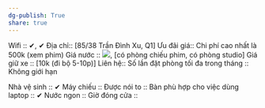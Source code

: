 ```yaml
---
dg-publish: True
share: true
---
```

Wifi :: ✔, ✔
Địa chỉ:: [85/38 Trần Đình Xu, Q1]
Ưu đãi giá:: Chi phí cao nhất là 500k (xem phim)
Giá nước :: ![](https://lh4.googleusercontent.com/5Dx_RLMI5g5iGZGZBRYbQDbdwvaCvqjMuGzIrglajUtiUFaQSNhJoA0c1lYw_tXSKNJYeoofMpUER4DlHE7OoHYYuEUwu651eK3aOLtZclTkJuhNQu1tBvMdfz73Z1sSkdglPrmVk0tAkLrFM4H5dH8JH2u0baJoxLl_3-QLWVlY8OCcNAOlsznyG75_-n8fi7L3fw), [có phòng chiếu phim, có phòng studio]
Giá giữ xe :: [10k (đi bộ 5-10p)]
Liên hệ:: 
Số lần đặt phòng tối đa trong tháng :: Không giới hạn

Nhà vệ sinh :: ✔
Máy chiếu :: 
Được nói to :: 
Bàn phù hợp cho việc dùng laptop :: ✔
Nước ngon :: 
Giờ đóng cửa ::
